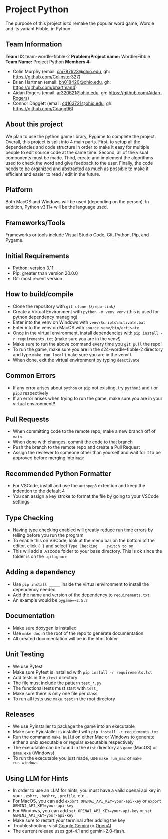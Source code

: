 # Project Python

The purpose of this project is to remake the popular word game, Wordle and its variant Fibble, in Python.

## Team Information

**Team ID:** team-wordle-fibble-2
**Problem/Project name:** Wordle/Fibble
**Team Name:** Project Python
**Members 4:**

- Colin Murphy (email: cm787623@ohio.edu, gh: https://github.com/Colinster327)
- Brian Hartman (email: bh018420@ohio.edu, gh: https://github.com/bhartman4)
- Aidan Rogers (email: ar320621@ohio.edu, gh: https://github.com/Aidan-Rogers)
- Connor Daggett (email: cd163721@ohio.edu, gh: https://github.com/Cdagg96)

## About this project

We plan to use the python game library, Pygame to complete the project. Overall, this project is split into 4 main
parts. First, to setup all the dependencies and code structure in order to make it easy for multiple people to edit
source code at the same time. Second, all of the visual components must be made. Third, create and implement the
algorithms used to check the word and give feedback to the user. Finally, the code needs to be organized and abstracted
as much as possible to make it efficient and easier to read / edit in the future.

## Platform

Both MacOS and Windows will be used (depending on the person). In addition, Python v3.11+ will be the language used.

## Frameworks/Tools

Frameworks or tools include Visual Studio Code, Git, Python, Pip, and Pygame.

## Initial Requirements

- Python: version 3.11
- Pip: greater than version 20.0.0
- Git: most recent version

## How to build/compile

- Clone the repository with `git clone ${repo-link}`
- Create a Virtual Environment with `python -m venv venv` (this is used for python dependency managing)
- Enter into the venv on Windows with `venv\Scripts\activate.bat`
- Enter into the venv on MacOS with `source venv/bin/activate`
- Once in the virtual environment, install dependencies with `pip install -r requirements.txt` (make sure you are in the venv!)
- Make sure to run the above command every time you `git pull` the repo!
- To run the game, make sure you are in the s24-wordle-fibble-2 directory and type `make run_local` (make sure you are in the venv!)
- When done, exit the virtual environment by typing `deactivate`

## Common Errors

- If any error arises about `python` or `pip` not existing, try `python3` and / or `pip3` respectively
- If an error arises when trying to run the game, make sure you are in your virtual environment!!

## Pull Requests

- When committing code to the remote repo, make a new branch off of `main`
- When done with changes, commit the code to that branch
- Push the branch to the remote repo and create a Pull Request
- Assign the reviewer to someone other than yourself and wait for it to be approved before merging into `main`

## Recommended Python Formatter

- For VSCode, install and use the `autopep8` extention and keep the indention to the default 4
- You can assign a key stroke to format the file by going to your VSCode settings

## Type Checking

- Having type checking enabled will greatly reduce run time errors by telling before you run the program
- To enable this on VSCode, look at the menu bar on the bottom of the editor, click `{ }` and select `Type Checking    switch to on`
- This will add a .vscode folder to your base directory. This is ok since the folder is on the `.gitignore`

## Adding a dependency

- Use `pip install _____` inside the virtual environment to install the dependency needed
- Add the name and version of the dependency to `requirements.txt`
- An example would be `pygame==2.5.2`

## Documentation

- Make sure doxygen is installed
- Use `make doc` in the root of the repo to generate documentation
- All created documentation will be in the html folder

## Unit Testing

- We use Pytest
- Make sure Pytest is installed with `pip install -r requirements.txt`
- Add tests in the `/test` directory
- The file must include the pattern `test_*.py`
- The functional tests must start with `test_`
- Make sure there is only one file per class
- To run all tests use `make test` in the root directory

## Releases

- We use Pyinstaller to package the game into an executable
- Make sure Pyinstaller is installed with `pip install -r requirments.txt`
- Run the command `make build` on either Mac or Windows to generate either a unix executable or regular executable respectively
- The executable can be found in the `dist` directory as `game` (MacOS) or `game.exe` (Windows)
- To run the executable you just made, use `make run_mac` or `make run_windows`

## Using LLM for Hints

- In order to use an LLM for hints, you must have a vaild openai api key in your `.zshrc`, `.bashrc`, `.profile`, etc...
- For MacOS, you can add `export OPENAI_API_KEY=your-api-key` or `export GEMINI_API_KEY=your-api-key`
- For Windows, you can add `set OPENAI_API_KEY=your-api-key` or `set GEMINI_API_KEY=your-api-key`
- Make sure to restart your terminal after adding the key
- Troubleshooting: visit [Google Gemini](https://ai.google.dev/gemini-api/docs/api-key) or [OpenAI](https://platform.openai.com/docs/quickstart)
- The current release uses gpt-4.1 and gemini-2.0-flash.
